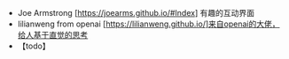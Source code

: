 * Joe Armstrong [https://joearms.github.io/#Index] 有趣的互动界面
* lilianweng from openai [https://lilianweng.github.io/]来自openai的大佬，给人基于直觉的思考
* 【todo】